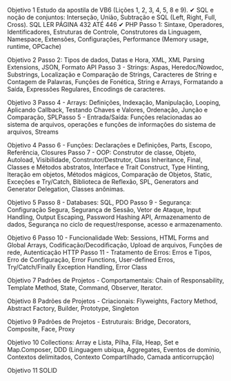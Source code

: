 Objetivo 1
Estudo da apostila de VB6 (Lições 1, 2, 3, 4, 5, 8 e 9). ✔
SQL e noção de conjuntos: Interseção, União, Subtração e SQL (Left, Right, Full, Cross). SQL LER PÁGINA 432 ATÉ 446 ✔
PHP Passo 1: Sintaxe, Operadores, Identificadores, Estruturas de Controle, Construtores da Linguagem, Namespace, Extensões, Configurações, Performance (Memory usage, runtime, OPCache)

Objetivo 2
Passo 2: Tipos de dados, Datas e Hora, XML, XML Parsing Extensions, JSON, Formato API
Passo 3 - Strings: Aspas, Heredoc/Nowdoc, Substrings, Localização e Comparação de Strings, Caracteres de String e Contagem de Palavras, Funções de Fonética, String e Arrays, Formatando a Saída, Expressões Regulares, Encodings de caracteres.

Objetivo 3
Passo 4 - Arrays: Definições, Indexação, Manipulação, Looping, Aplicando Callback, Testando Chaves e Valores, Ordenação, Junção e Comparação, SPLPasso 5 - Entrada/Saída: Funções relacionadas ao sistema de arquivos, operações e funções de informações do sistema de arquivos, Streams

Objetivo 4
Passo 6 - Funções: Declarações e Definições, Parts, Escopo, Referência, Closures
Passo 7 - OOP: Construtor de classe, Objeto, Autoload, Visibilidade, Construtor/Destrutor, Class Inheritance, Final, Classes e Métodos abstratos, Interface e Trait Construct, Type Hinting, Iteração em objetos, Métodos mágicos, Comparação de Objetos, Static, Exceções e Try/Catch, Biblioteca de Reflexão, SPL, Generators and Generator Delegation, Classes anônimas.

Objetivo 5
Passo 8 - Databases: SQL, PDO
Passo 9 - Segurança: Configuração Segura, Segurança de Sessão, Vetor de Ataque, Input Handling, Output Escaping, Password Hashing API, Armazenamento de dados, Segurança no ciclo de request/response, acesso e armazenamento.

Objetivo 6
Passo 10 - Funcionalidade Web: Sessions, HTML Forms and Global Arrays, Codificação/Decodificação, Upload de arquivos, Funções de rede, Autenticação HTTP
Passo 11 - Tratamento de Erros: Erros e Tipos, Erro de Configuração, Error Functions, User-defined Erros, Try/Catch/Finally Exception Handling, Error Class

Objetivo 7
Padrões de Projetos - Comportamentais: Chain of Responsability, Template Method, State, Command, Observer, Iterator.

Objetivo 8
Padrões de Projetos - Criacionais: Flyweights, Factory Method, Abstract Factory, Builder, Prototype, Singleton

Objetivo 9
Padrões de Projetos - Estruturais: Bridge, Decorators, Composite, Face, Proxy

Objetivo 10
Collections: Array e Lista, Pilha, Fila, Heap, Set e Map.Composer, DDD (Linguagem ubíqua, Aggregates, Eventos de domínio, Contextos delimitados, Contexto Compartilhado, Camada anticorrupção)

Objetivo 11
SOLID
